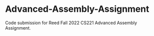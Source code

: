 # Advanced-Assembly-Assignment
Code submission for Reed Fall 2022 CS221 Advanced Assembly Assignment. 
